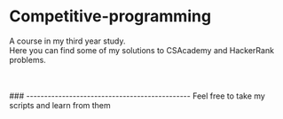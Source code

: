 # Competitive-programming

A course in my third year study.<br>
Here you can find some of my solutions to CSAcademy and HackerRank problems.

<br>
<br>
### ----------------------------------------------
Feel free to take my scripts and learn from them
